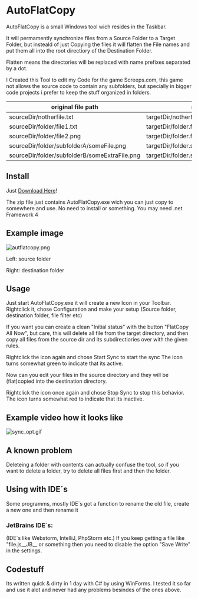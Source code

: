 # AutoFlatCopy

AutoFlatCopy is a small Windows tool wich resides in the Taskbar.

It will permamently synchronize files from a Source Folder to a Target Folder,
but insteald of just Copying the files it will flatten the File names and put them all into the root directiory of the Destination Folder.

Flatten means the directories will be replaced with name prefixes separated by a dot.

I Created this Tool to edit my Code for the game Screeps.com, this game not allows the source code to contain any subfolders,
but specially in bigger code projects i prefer to keep the stuff organized in folders.

original file path | new file path 
--- | --- 
sourceDir/notherfile.txt | targetDir/notherfile.txt 
sourceDir/folder/file1.txt | targetDir/folder.file1.txt 
sourceDir/folder/file2.png | targetDir/folder.file2.png 
sourceDir/folder/subfolderA/someFile.png | targetDir/folder.subfolderA.someFile.png 
sourceDir/folder/subfolderB/someExtraFile.png | targetDir/folder.subfolderB.someExtraFile.png 

## Install

Just [Download Here](https://github.com/Salmakis/AutoFlatCopy/releases/latest)!

The zip file just contains AutoFlatCopy.exe wich you can just copy to somewhere and use.
No need to install or something.
You may need .net Framework 4

## Example image

![autflatcopy.png](https://s13.postimg.org/d4kj6rbuf/autflatcopy.png)

Left: source folder

Right: destination folder
 
## Usage
Just start AutoFlatCopy.exe it will create a new Icon in your Toolbar.
Rightclick it, chose Configuration and make your setup (Source folder, destination folder, file filter etc)
 
If you want you can create a clean "Initial status" with the button "FlatCopy All Now", but care, this will delete all file from the    target directory, and then copy all files from the source dir and its subdirectiories over with the given rules.

Rightclick the icon again and chose Start Sync to start the sync
The icon turns somewhat green to indicate that its active.

Now can you edit your files in the source directory and they will be (flat)copied into the destination directory.

Rightclick the icon once again and chose Stop Sync to stop this behavior.
The icon turns somewhat red to indicate that its inactive.

## Example video how it looks like
![sync_opt.gif](https://s13.postimg.org/oaeu7w97r/sync_opt.gif)

## A known problem
 
Deleteing a folder with contents can actually confuse the tool, so if you want to delete a folder, try to delete all files first and then the folder.
 
## Using with IDE´s
Some programms, mostly IDE´s got a function to rename the old file, create a new one and then rename it
 
### JetBrains IDE´s:
(IDE´s like Webstorm, IntelliJ, PhpStorm etc.)
If you keep getting a file like "file.js__JB__ or something then you need to disable the option "Save Write" in the settings.

## Codestuff
Its written quick & dirty in 1 day with C# by using WinForms.
I tested it so far and use it alot and never had any problems besindes of the ones above.
